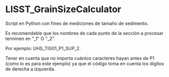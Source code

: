 # LISST_GrainSizeCalculator
Script en Python con fines de mediciones de tamaño de sedimento.

Es recomendable que los nombres de cada punto de la sección a procesar terminen en "_1" O "_2".

Por ejemplo: UHS_TIG01_P1_SUP_2.

Tener en cuenta que no importa cuántos caracteres hayan antes de P1 (como lo es para este ejemplo) ya que el código toma en cuenta los dígitos de derecha a izquierda. 
